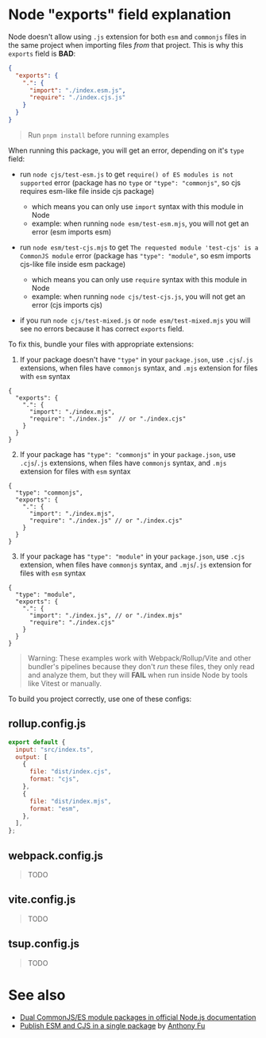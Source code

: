 # Node "exports" field explanation

Node doesn't allow using `.js` extension for both `esm` and `commonjs` files in the same project when importing files _from_ that project. This is why this `exports` field is **BAD**:

```json
{
  "exports": {
    ".": {
      "import": "./index.esm.js",
      "require": "./index.cjs.js"
    }
  }
}
```

> Run `pnpm install` before running examples

When running this package, you will get an error, depending on it's `type` field:

- run `node cjs/test-esm.js` to get `require() of ES modules is not supported` error (package has no `type` or `"type": "commonjs"`, so cjs requires esm-like file inside cjs package)

  - which means you can only use `import` syntax with this module in Node
  - example: when running `node esm/test-esm.mjs`, you will not get an error (esm imports esm)

- run `node esm/test-cjs.mjs` to get `The requested module 'test-cjs' is a CommonJS module` error (package has `"type": "module"`, so esm imports cjs-like file inside esm package)

  - which means you can only use `require` syntax with this module in Node
  - example: when running `node cjs/test-cjs.js`, you will not get an error (cjs imports cjs)

- if you run `node cjs/test-mixed.js` or `node esm/test-mixed.mjs` you will see no errors because it has correct `exports` field.

To fix this, bundle your files with appropriate extensions:

1. If your package doesn't have `"type"` in your `package.json`, use `.cjs`/`.js` extensions, when files have `commonjs` syntax, and `.mjs` extension for files with `esm` syntax

```jsonc
{
  "exports": {
    ".": {
      "import": "./index.mjs",
      "require": "./index.js"  // or "./index.cjs"
    }
  }
}
```

2. If your package has `"type": "commonjs"` in your `package.json`, use `.cjs`/`.js` extensions, when files have `commonjs` syntax, and `.mjs` extension for files with `esm` syntax

```jsonc
{
  "type": "commonjs",
  "exports": {
    ".": {
      "import": "./index.mjs",
      "require": "./index.js" // or "./index.cjs"
    }
  }
}
```

3. If your package has `"type": "module"` in your `package.json`, use `.cjs` extension, when files have `commonjs` syntax, and `.mjs`/`.js` extension for files with `esm` syntax


```jsonc
{
  "type": "module",
  "exports": {
    ".": {
      "import": "./index.js", // or "./index.mjs"
      "require": "./index.cjs"
    }
  }
}
```

> Warning: These examples work with Webpack/Rollup/Vite and other bundler's pipelines because they don't _run_ these files, they only read and analyze them, but they will **FAIL** when run inside Node by tools like Vitest or manually.

To build you project correctly, use one of these configs:

## rollup.config.js

```js
export default {
  input: "src/index.ts",
  output: [
    {
      file: "dist/index.cjs",
      format: "cjs",
    },
    {
      file: "dist/index.mjs",
      format: "esm",
    },
  ],
};
```

## webpack.config.js

> TODO

## vite.config.js

> TODO

## tsup.config.js

> TODO

# See also
- [Dual CommonJS/ES module packages in official Node.js documentation](https://nodejs.org/api/packages.html#dual-commonjses-module-packages)
- [Publish ESM and CJS in a single package](https://antfu.me/posts/publish-esm-and-cjs) by [Anthony Fu](https://github.com/antfu)
